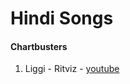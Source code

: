 # Hindi Songs
#### Chartbusters
  1. Liggi - Ritviz - [youtube](https://www.youtube.com/watch?v=6BYIKEH0RCQ)
